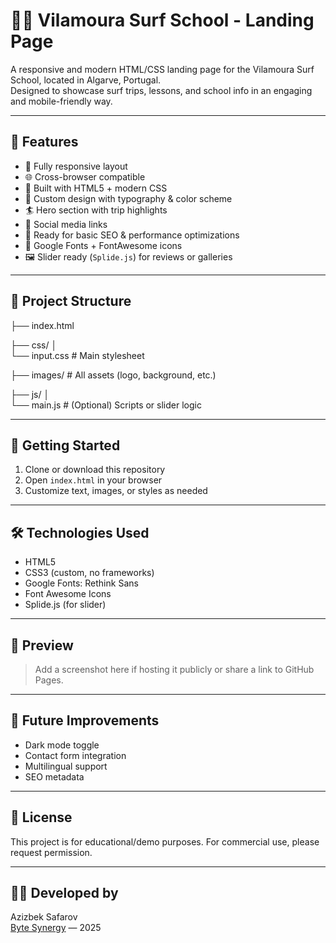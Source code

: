 # 🏄‍♂️ Vilamoura Surf School - Landing Page

A responsive and modern HTML/CSS landing page for the Vilamoura Surf School, located in Algarve, Portugal.  
Designed to showcase surf trips, lessons, and school info in an engaging and mobile-friendly way.

---

## 🌊 Features

- 📱 Fully responsive layout
- 🌐 Cross-browser compatible
- 💨 Built with HTML5 + modern CSS
- 🎨 Custom design with typography & color scheme
- 🏄 Hero section with trip highlights
- 🔗 Social media links
- 🔧 Ready for basic SEO & performance optimizations
- 💬 Google Fonts + FontAwesome icons
- 🖼 Slider ready (`Splide.js`) for reviews or galleries

---

## 📁 Project Structure

├── index.html

├── css/
│   
└── input.css        # Main stylesheet

├── images/              # All assets (logo, background, etc.)

├── js/
│   
└── main.js          # (Optional) Scripts or slider logic

---

## 🚀 Getting Started

1. Clone or download this repository
2. Open `index.html` in your browser
3. Customize text, images, or styles as needed

---

## 🛠 Technologies Used

- HTML5
- CSS3 (custom, no frameworks)
- Google Fonts: Rethink Sans
- Font Awesome Icons
- Splide.js (for slider)

---

## 📸 Preview

> Add a screenshot here if hosting it publicly or share a link to GitHub Pages.

---

## 🔧 Future Improvements

- Dark mode toggle
- Contact form integration
- Multilingual support
- SEO metadata

---

## 📄 License

This project is for educational/demo purposes. For commercial use, please request permission.

---

## 👨‍💻 Developed by

Azizbek Safarov  
[Byte Synergy](https://github.com/byte-synergy) — 2025  
